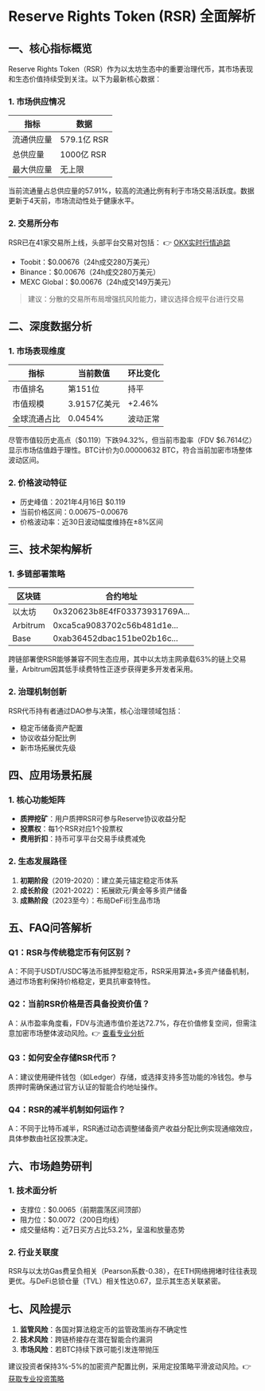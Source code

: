 # Reserve Rights Token (RSR) 全面解析

## 一、核心指标概览
Reserve Rights Token（RSR）作为以太坊生态中的重要治理代币，其市场表现和生态价值持续受到关注。以下为最新核心数据：

### 1. 市场供应情况
| 指标          | 数据                 |
|---------------|----------------------|
| 流通供应量    | 579.1亿 RSR         |
| 总供应量      | 1000亿 RSR          |
| 最大供应量    | 无上限              |

当前流通量占总供应量的57.91%，较高的流通比例有利于市场交易活跃度。数据更新于4天前，市场流动性处于健康水平。

### 2. 交易所分布
RSR已在41家交易所上线，头部平台交易对包括：
👉 [OKX实时行情追踪](https://bit.ly/okx_welcome)
- Toobit：$0.00676（24h成交280万美元）
- Binance：$0.00676（24h成交280万美元）
- MEXC Global：$0.00676（24h成交149万美元）

> 建议：分散的交易所布局增强抗风险能力，建议选择合规平台进行交易

## 二、深度数据分析
### 1. 市场表现维度
| 指标          | 当前数值           | 环比变化      |
|---------------|--------------------|---------------|
| 市值排名      | 第151位            | 持平          |
| 市值规模      | 3.9157亿美元       | +2.46%        |
| 全球流通占比  | 0.0454%            | 波动正常      |

尽管市值较历史高点（$0.119）下跌94.32%，但当前市盈率（FDV $6.7614亿）显示市场估值趋于理性。BTC计价为0.00000632 BTC，符合当前加密市场整体波动区间。

### 2. 价格波动特征
- 历史峰值：2021年4月16日 $0.119
- 当前价格区间：$0.00675-$0.00676
- 价格波动率：近30日波动幅度维持在±8%区间

## 三、技术架构解析
### 1. 多链部署策略
| 区块链    | 合约地址                      |
|-----------|-------------------------------|
| 以太坊    | 0x320623b8E4fF03373931769A... |
| Arbitrum  | 0xca5ca9083702c56b481d1e...  |
| Base      | 0xab36452dbac151be02b16c...  |

跨链部署使RSR能够兼容不同生态应用，其中以太坊主网承载63%的链上交易量，Arbitrum因其低手续费特性正逐步获得更多开发者采用。

### 2. 治理机制创新
RSR代币持有者通过DAO参与决策，核心治理领域包括：
- 稳定币储备资产配置
- 协议收益分配比例
- 新市场拓展优先级

## 四、应用场景拓展
### 1. 核心功能矩阵
- **质押挖矿**：用户质押RSR可参与Reserve协议收益分配
- **投票权**：每1个RSR对应1个投票权
- **费用折扣**：持币可享平台交易手续费减免

### 2. 生态发展路径
1. **初期阶段**（2019-2020）：建立美元锚定稳定币体系
2. **成长阶段**（2021-2022）：拓展欧元/黄金等多资产储备
3. **成熟阶段**（2023至今）：布局DeFi衍生品市场

## 五、FAQ问答解析
### Q1：RSR与传统稳定币有何区别？
A：不同于USDT/USDC等法币抵押型稳定币，RSR采用算法+多资产储备机制，通过市场套利保持价格稳定，更具抗审查特性。

### Q2：当前RSR价格是否具备投资价值？
A：从市盈率角度看，FDV与流通市值价差达72.7%，存在价值修复空间，但需注意加密市场整体波动风险。👉 [查看专业分析](https://bit.ly/okx_welcome)

### Q3：如何安全存储RSR代币？
A：建议使用硬件钱包（如Ledger）存储，或选择支持多签功能的冷钱包。参与质押时需确保通过官方认证的智能合约地址操作。

### Q4：RSR的减半机制如何运作？
A：不同于比特币减半，RSR通过动态调整储备资产收益分配比例实现通缩效应，具体参数由社区投票决定。

## 六、市场趋势研判
### 1. 技术面分析
- 支撑位：$0.0065（前期震荡区间顶部）
- 阻力位：$0.0072（200日均线）
- 成交量结构：近7日买方占比53.2%，呈温和放量态势

### 2. 行业关联度
RSR与以太坊Gas费呈负相关（Pearson系数-0.38），在ETH网络拥堵时往往表现更优。与DeFi总锁仓量（TVL）相关性达0.67，显示其生态关联紧密。

## 七、风险提示
1. **监管风险**：各国对算法稳定币的监管政策尚存不确定性
2. **技术风险**：跨链桥接存在潜在智能合约漏洞
3. **市场风险**：若BTC持续下跌可能引发连带抛压

建议投资者保持3%-5%的加密资产配置比例，采用定投策略平滑波动风险。👉 [获取专业投资策略](https://bit.ly/okx_welcome)